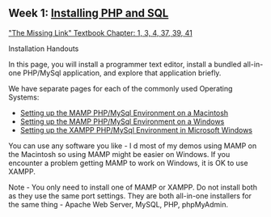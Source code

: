 ## Week 1: [Installing PHP and SQL](https://www.wa4e.com/lessons/install)

["The Missing Link" Textbook Chapter: 1, 3, 4, 37, 39, 41](http://textbooks.opensuny.org/the-missing-link-an-introduction-to-web-development-and-programming/)

Installation Handouts

In this page, you will install a programmer text editor, install a bundled all-in-one PHP/MySql application, and explore that application briefly.

We have separate pages for each of the commonly used Operating Systems:
- [Setting up the MAMP PHP/MySql Environment on a Macintosh](https://www.wa4e.com/software-mac.php)
- [Setting up the MAMP PHP/MySql Environment on a Windows](https://www.wa4e.com/software-mamp.php)
- [Setting up the XAMPP PHP/MySql Environment in Microsoft Windows](https://www.wa4e.com/software-win.php)

You can use any software you like - I d most of my demos using MAMP on the Macintosh so using MAMP might be easier on Windows. If you encounter a problem getting MAMP to work on Windows, it is OK to use XAMPP.

Note - You only need to install one of MAMP or XAMPP. Do not install both as they use the same port settings. They are both all-in-one installers for the same thing - Apache Web Server, MySQL, PHP, phpMyAdmin.
